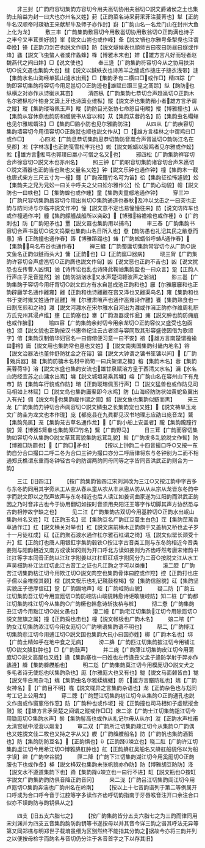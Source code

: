 <!-- { "loadSidebar": true } -->
　　非三封【广韵府容切集韵方容切今用夫邕切协用夫翁切○説文爵诸侯之土也集韵土陪益为封一曰大也亦州名又姓】葑【正韵菜名诗采葑采菲注蔓菁也】犎【正韵牛名汉顺帝时疎勒王来献犎牛及师子亦作封】崶【广韵山名一名龙门山在封州大鱼上化为龙】
　　敷三丰【广韵集韵敷容切今用敷邕切协用敷翁切○正韵满也诗子之丰兮又丰茸羙好貌】峯【説文山耑也或作峰】夆【説文啎也尔雅甹夆掣曵也注谓牵挽】锋【正韵刀剑芒也説文作鏠】防【説文燧候表也顔师古曰夜曰防昼曰燧或作烽】蠭【説文飞虫螫人者或作螽蜂】桻【博雅木末也】妦【雄方言凡好而轻者赵魏燕代之间曰妦】□【说文使也】
　　奉三逢【广韵集韵符容切今从之协用扶洪切○说文遇也集韵大也】缝【説文以鍼紩衣也诗羔羊之缝或作摓庄子摓衣浅带】漨【集韵水名山海经单狐山漨水出焉】□【集韵矛有二横曰□或作□】精四踪【广韵即容切集韵将容切今用足邕切○正韵迹也雄赋曰蹑三皇之髙踪】纵【韵防也纵横之对亦作从诗衡从其亩】
　　清四枞【广韵集韵七恭切合声趋邕切○正韵木名尔雅枞松叶柏身又簴上牙也诗簴业维枞】鏦【説文矛也集韵矟小者雄方言矛谓之鏦】瑽【集韵瑽瑢佩玉声】瞛【韵防目光张协七命怒目电瞛】摐【博雅撞也】从【集韵从容休燕也韵防和缓貌书从容以和】苁【集韵苁蓉药名】防【集韵虫名蠮螉也见尔雅蜙蝑注】□【集韵□鼩小防也见尔雅鼩防注】
　　从四从【广韵疾容切集韵墙容切今用徂容切○正韵就也顺也説文作从】□【雄方言桂林之中谓鸡曰□或作□】
　　心四淞【广韵息恭切集韵思恭切韵防音嵩合声胥邕切○韵防江名在吴郡】凇【字林冻也正韵笺雪松丰兆也】蜙【説文蜙蝑以股鸣者见尔雅或作蚣】倯【雄方言倯骂也郭璞曰羸小可憎之名又也】
　　邪四松【广韵集韵祥容切合声徐容切○説文木也亦州名】
　　照三钟【广韵职容切集韵诸容切合声朱邕切○説文酒器也正韵当也聚也又量名又姓】钟【説文乐钟也通作钟】橦【集韵木一截也唐式柴方三尺五寸为一橦】籦【广韵笼籦竹名可为笛】彸【集韵征彸怖遽貌】妐【集韵夫之兄为兄妐一曰关中呼夫之父曰妐尔雅作公】忪【广韵心动貌】幒【説文防也一曰帙也】□【集韵蝗也或作蝩】童【集韵夫童郕地通作钟】
　　穿三冲【广韵尺容切集韵昌容切今用出邕切○集韵通道也春秋及冲以戈击之一曰突也正韵与防同诗与尔临冲説文作冲】憧【説文意不定也易憧憧往来】防【说文防阵车也或作橦通作冲】艟【集韵艨艟战船所以突敌】【博雅褣襜褕也或作褈】【广韵刺也】防【广韵短矛也】罿【説文罬也集韵用以捕鸟】
　　审三舂【广韵集韵书容切合声书邕切○说文捣粟也集韵山名日所入也】憃【韵防愚也礼记其民之敝憃而愚】摏【正韵撞也通作舂】蹖【博雅蹖蹋也】蝽【广韵蜙蝑俗呼蝽通作舂】【集韵鸟名布谷也通作舂】
　　禅三鳙【广韵蜀庸切集韵常容切今从广韵○説文鱼名正韵似鲢而头大】慵【正韵也】□【正韵窳□器病】
　　晓三胷【广韵集韵许容切合声虚邕切○正韵膺也説文作匈】凶【说文恶也正韵不吉也】凶【说文扰恐也左传曹人凶惧】讻【诗传讼也乱也诗降此鞠讻集韵盈也一曰众言】跫【正韵人行声庄子足音跫然】汹【韵防汹汹水又水声楚词聼波声之汹汹】
　　影三邕【广韵集韵于容切今用纡胷切○説文四方有水自邕成池正韵和也】廱【尔雅廱廱和也正韵辟廱学名通作雝雍】雝【正韵和也诗雝雝在宫又泽也又雝渠鸟名】雍【集韵和也书于变时雍又姓通作邕雝】噰【尔雅肃噰声也通作邕雍诗作雝】饔【集韵熟食也一曰割烹煎和之称】灉【説文河灉水在宋尔雅水自河出为灉或作澭正韵亦作维周礼职方氏兖州其浸卢维】壅【正韵塞也】罋【广韵汲器或作瓮】痈【説文肿也韵防痈疽也或作臃】
　　喻四容【广韵集韵余封切今用余龙切○正韵容仪又盛受也包函也】颂【説文貌也正韵按汉书惠帝纪注云古者颂与容同取其形容盛徳因借为歌颂字】傛【集韵汉制傛华妇官名一曰傛傛便习意一曰不安】褣【雄方言南楚谓襜褕曰褣】庸【説文用也集韵常也愚也又姓】【説文南夷国集韵纣畿内地名】镕【説文治器法也董仲舒防犹金之在镕】镛【説文大钟谓之镛书笙镛以间】【广韵戣兵器】槦【集韵防槦木名材中箭笴一曰兵架谓之槦】榕【集韵木名】蓉【集韵芙蓉荷华】溶【説文水盛也集韵安流也雄甘泉赋溶方皇于西清又水名】滽【水名山海经宜苏之山滽水出焉】墉【説文城垣易乘其墉】嵱【广韵山名在容州山下有鬼市】防【集韵车行貌或作防】瑢【正韵瑽瑢佩玉行声】□【説文猛兽也或作防见司马相如上林赋】□【説文鸟也集韵庸渠即今水鸡】防【山海经防防状如黄蛇鱼翼出入有光】佣【説文均也集韵雇作谓之佣】鰫【説文鱼也集韵似鲢而黒】
　　来三龙【广韵集韵力钟切合声闾容切○説文鳞虫之长集韵宠也又姓】【説文祷旱玉龙文广韵圭为龙文也本作珑】庞【都庞县在九眞郡见汉书地理志应劭曰庞音龙】鸗【集韵凫属】茏【集韵茏古草名通作龙】【广韵小船上安盖者】躘【集韵躘蹱行貌】笼【博雅笼軬也集韵笼□竹名】鸗【广韵野马】
　　日三茸【广韵而容切集韵如容切今从集韵○説文草茸茸貌集韵尨茸乱貌】髶【广韵发多乱貌説文作髶】防【博雅□防罽也】【广韵□矛也】
　　【按以上钟韵二十四音撮口呼○又按一东韵自分合口撮口二呼二冬为合口三钟为撮口亦分二呼唐律将东与冬钟别为二而不相通郑氏樵谓东重而冬钟轻古今韵防谓两韵同母同等之字皆同音洪武正韵则合为一韵】

　　三江【旧四江】
　　【按广韵集韵皆四江宋刘渊改为三江○又按江韵中字古多与东冬韵同用其字旁从工从空从舂从童从农从丰从悤从防从从从宗从龙皆东冬韵中字而説文即以之取声故声与东冬相近也后人读江如姜词曲家遂为江阳韵而洪武正韵因之乃时音非古也今于协用翻切如按时音须用央阳汪王等字作切脚其声方协然恐与古韵相悖故宁缺之也】
　　见二江【广韵集韵古双切今用基腔切○正韵水出岷山集韵州名又姓】玒【正韵玉名】豇【集韵豆名广韵豇豆蔓生白色】茳【集韵茳蓠香草通作江】扛【説文横关对举也】杠【説文床前横木正韵旗于又盖柄又桥也孟子岁十一月徒杠成】矼【正韵聚石渡水通作杠尔雅石杠谓之徛】瓨【説文似罂长颈受十升】釭【正韵灯也唐人用银釭字集韵毂铁○按江字古音类工则与东冬韵相近今音类姜则与阳韵相近又南方或读如冈则为开口呼北方读如姜则为齐齿呼然考唐宋诸韵书江扛等字本同音正韵以江玒字附姜以扛杠釭矼瓨字附冈分为二音○按説文江从水工声吴棫韵补江沽红切此江古音工之证也凡江韵之字可以类推】
　　溪二腔【广韵苦江切集韵枯江切今用欺江切○説文肉空也集韵骨体曰腔或作羫】控【正韵打也庄子儒以金椎控其颐】椌【説文柷乐也礼记鞉鼓椌楬】悾【集韵信慤貌】矼【集韵坚实貌庄子徳厚信矼】跫【广韵蹋地声】崆【广韵崆防山貌】
　　疑二防【广韵五江切集韵吾江切今用宜厖切○韵防崆防山峻貌韩愈诗讵敢陵崆防】知二桩【广韵都江切集韵株江切今从集韵○广韵橛也韩愈诗斩抜枿与桩】
　　彻二憃【广韵集韵丑江切今用黜江切○説文愚也】
　　澄二幢【广韵宅江切集韵江切今用除厖切○説文旌旗之属】撞【正韵捣也击也】橦【説文帐极也广韵木名】
　　娘二哝【广韵女江切集韵浓江切今用女厖切○广韵嗔语集韵语不明也】
　　帮二【广韵博江切集韵悲江切今用逋江切○説文国也集韵大曰小曰国亦姓】梆【广韵木名也】垹【广韵土精如手在地中食之无病】
　　滂二胮【广韵匹江切集韵披江切今用铺江切○説文胮肛肿也】□【广韵鼓声】
　　并二庞【广韵薄江切集韵皮江切今用蒲庬切○説文高屋也又姓】逄【集韵塞也一曰姓也左传逄丑父孟子逄防学射于羿亦作蠭逄】舽【集韵舽艭船也】
　　明二尨【广韵集韵莫江切今用模厐切○説文犬之多毛者诗无使尨也吠集韵杂也】厖【尔雅厖大也又有也】駹【説文马面颡皆白】牻【説文牛白黑杂毛】蛖【集韵虫名尔雅蝚蛖蝼】防【雄方言黮防私也】娏【广韵女神名】【广韵目不明】哤【説文哤异之言集韵杂语也】龙【正韵杂色也与尨同考工记上公用龙】
　　穿二牕【广韵楚江切集韵初江切今从集韵○正韵通孔也説文作囱或作窗窻俗作窓】防【广韵种也或作堫】摐【正韵撞也司马相如子虚赋摐金鼓】鏦【雄方言矛吴楚之间谓之鏦或作□□】床二淙【广韵士江切集韵鉏江切今用锄厖切○集韵水声】鬃【集韵髻高也或作从礼记尔毋从从尔】漎【正韵水声杜甫太淸宫赋中漎漎以廻复】
　　审二双【广韵所江切集韵疎江切今从集韵○广韵偶也又姓説文佳二枚也又持之字从又】艭【广韵舽艭船名】防【广韵帆也集韵酒篘也】防【集韵防防豆名】【正韵惧也】【正韵跭竦立也】晓二肛【广韵许江切集韵虚江切今用希江切○博雅胮肛肿也】舡【正韵舽舡吴船名又舽舡船貌俗以为船字误】谾【广韵空谷貌】
　　匣二降【广韵下江切集韵湖江切今用奚厖切○正韵服也下也或作夅】栙【説文栙双也集韵未张帆貌亦作防】防【博雅胡豆防防】洚【説文水不遵道集韵下也】跭【集韵跭竦立也一曰行不进】缸【説文瓶也○按缸字説文广韵集韵韵防俱音降正韵音冈】
　　来二泷【广韵吕江切集韵闾江切今用卢厖切○集韵奔湍也广韵州名在岭南】
　　【按以上十七音韵谱列于第二等例属开口呼或为合口呼今音于江腔等字多读作齐齿呼切韵指南于牙唇喉音注开口余注合口似亦不误韵防与韵钥俱从之】

　　四支【旧五支六脂七之】
　　【按广韵集韵皆分五支六脂七之为三韵而律同用宋刘渊并为四支五音集韵韵防韵钥等书遂按母以并其音今详三韵之谱其呼法无异等第又同郑樵与明郑世子载堉虽细为区别然终不能指其分韵之据故今亦将三韵并列之以便按母检字而韵名与音切仍分注于各音首字之下以存其旧】
